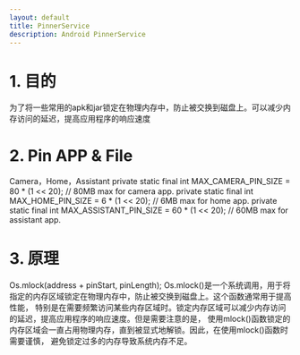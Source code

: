 ```yaml
---
layout: default
title: PinnerService
description: Android PinnerService
---
```



# 1. 目的
为了将一些常用的apk和jar锁定在物理内存中，防止被交换到磁盘上。可以减少内存访问的延迟，提高应用程序的响应速度


# 2. Pin APP & File
Camera，Home，Assistant
    private static final int MAX_CAMERA_PIN_SIZE = 80 * (1 << 20); // 80MB max for camera app.
    private static final int MAX_HOME_PIN_SIZE = 6 * (1 << 20); // 6MB max for home app.
    private static final int MAX_ASSISTANT_PIN_SIZE = 60 * (1 << 20); // 60MB max for assistant app.




# 3. 原理
Os.mlock(address + pinStart, pinLength);
Os.mlock()是一个系统调用，用于将指定的内存区域锁定在物理内存中，防止被交换到磁盘上。这个函数通常用于提高性能，
特别是在需要频繁访问某些内存区域时。锁定内存区域可以减少内存访问的延迟，提高应用程序的响应速度。但是需要注意的是，
使用mlock()函数锁定的内存区域会一直占用物理内存，直到被显式地解锁。因此，在使用mlock()函数时需要谨慎，
避免锁定过多的内存导致系统内存不足。
